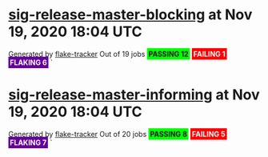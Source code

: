 
# [sig-release-master-blocking](https://testgrid.k8s.io/sig-release-master-blocking) at Nov 19, 2020 18:04 UTC
Generated by [flake-tracker](https://github.com/RobertKielty/flake-tracker)
Out of 19 jobs <span style="background-color:#0f0;foreground-color:#555;padding: 3px;">**PASSING 12**</span> <span style="background-color:#f00;color:#fff;padding: 3px;">**FAILING 1**</span> <span style="background-color:#609;color:#fff;padding: 3px;">**FLAKING 6**</span>
`
# [sig-release-master-informing](https://testgrid.k8s.io/sig-release-master-informing) at Nov 19, 2020 18:04 UTC
Generated by [flake-tracker](https://github.com/RobertKielty/flake-tracker)
Out of 20 jobs <span style="background-color:#0f0;foreground-color:#555;padding: 3px;">**PASSING 8**</span> <span style="background-color:#f00;color:#fff;padding: 3px;">**FAILING 5**</span> <span style="background-color:#609;color:#fff;padding: 3px;">**FLAKING 7**</span>
`